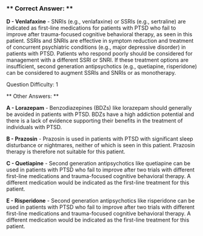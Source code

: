 ### ** Correct Answer: **

**D - Venlafaxine** - SNRIs (e.g., venlafaxine) or SSRIs (e.g., sertraline) are indicated as first-line medications for patients with PTSD who fail to improve after trauma-focused cognitive behavioral therapy, as seen in this patient. SSRIs and SNRIs are effective in symptom reduction and treatment of concurrent psychiatric conditions (e.g., major depressive disorder) in patients with PTSD. Patients who respond poorly should be considered for management with a different SSRI or SNRI. If these treatment options are insufficient, second generation antipsychotics (e.g., quetiapine, risperidone) can be considered to augment SSRIs and SNRIs or as monotherapy.

Question Difficulty: 1

** Other Answers: **

**A - Lorazepam** - Benzodiazepines (BDZs) like lorazepam should generally be avoided in patients with PTSD. BDZs have a high addiction potential and there is a lack of evidence supporting their benefits in the treatment of individuals with PTSD.

**B - Prazosin** - Prazosin is used in patients with PTSD with significant sleep disturbance or nightmares, neither of which is seen in this patient. Prazosin therapy is therefore not suitable for this patient.

**C - Quetiapine** - Second generation antipsychotics like quetiapine can be used in patients with PTSD who fail to improve after two trials with different first-line medications and trauma-focused cognitive behavioral therapy. A different medication would be indicated as the first-line treatment for this patient.

**E - Risperidone** - Second generation antipsychotics like risperidone can be used in patients with PTSD who fail to improve after two trials with different first-line medications and trauma-focused cognitive behavioral therapy. A different medication would be indicated as the first-line treatment for this patient.

